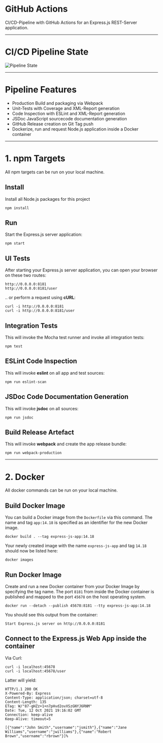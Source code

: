 # GitHub Actions
CI/CD-Pipeline with GitHub Actions for an Express.js REST-Server application.
___

# CI/CD Pipeline State
![Pipeline State](https://github.com/christopherstock/GitHubActionsWorkshop/actions/workflows/node.js.yml/badge.svg)
___

# Pipeline Features
- Production Build and packaging via Webpack
- Unit-Tests with Coverage and XML-Report generation
- Code Inspection with ESLint and XML-Report generation
- JSDoc JavaScript sourcecode documentation generation
- GitHub Release creation on Git Tag push
- Dockerize, run and request Node.js application inside a Docker container

___

# 1. npm Targets

All npm targets can be run on your local machine.

## Install
Install all Node.js packages for this project
```
npm install
```

## Run
Start the Express.js server application:
```
npm start
```

## UI Tests
After starting your Express.js server application, you can open your browser on these two routes:
```
http://0.0.0.0:8181
http://0.0.0.0:8181/user
```

.. or perform a request using **cURL**:
```
curl -i http://0.0.0.0:8181
curl -i http://0.0.0.0:8181/user
```

## Integration Tests
This will invoke the Mocha test runner and invoke all integration tests:
```
npm test
```

## ESLint Code Inspection
This will invoke **eslint** on all app and test sources:
```
npm run eslint-scan
```

## JSDoc Code Documentation Generation
This will invoke **jsdoc** on all sources:
```
npm run jsdoc
```

## Build Release Artefact
This will invoke **webpack** and create the app release bundle:
```
npm run webpack-production
```
___

# 2. Docker

All docker commands can be run on your local machine.

## Build Docker Image
You can build a Docker image from the `Dockerfile` via this command.
The name and tag `app:14.18` is specified as an identifier for the new Docker image.
```
docker build . --tag express-js-app:14.18
```
Your newly created image with the name `express-js-app` and tag `14.18` should now be listed here:
```
docker images
```

## Run Docker Image    
Create and run a new Docker container from your Docker Image by specifying the tag name.
The port `8181` from inside the Docker container is published and mapped to the port `45678` on the host operating system.
```
docker run --detach --publish 45678:8181 --tty express-js-app:14.18
```

You should see this output from the container:
```
Start Express.js server on http://0.0.0.0:8181
```

## Connect to the Express.js Web App inside the container
Via Curl:
```
curl -i localhost:45678
curl -i localhost:45678/user
```
Latter will yield:
```
HTTP/1.1 200 OK
X-Powered-By: Express
Content-Type: application/json; charset=utf-8
Content-Length: 135
ETag: W/"87-gHZz+1+n7pHvd2ovXSzGNYJ6RNM"
Date: Tue, 12 Oct 2021 19:16:02 GMT
Connection: keep-alive
Keep-Alive: timeout=5

[{"name":"John Smith","username":"jsmith"},{"name":"Jane Williams","username":"jwilliams"},{"name":"Robert Brown","username":"rbrown"}]%                                                                  
```

